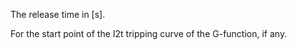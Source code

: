 The release time in [s].


<!-- comment -->


For the start point of the I2t tripping curve of the G-function, if any.
